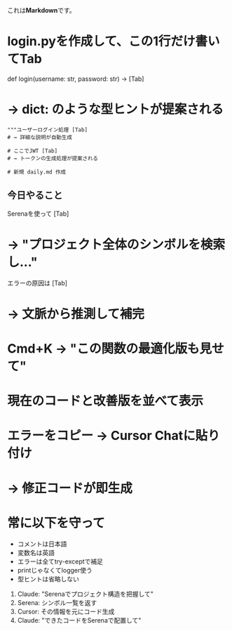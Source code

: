 これは**Markdown**です。

# login.pyを作成して、この1行だけ書いてTab
def login(username: str, password: str) -> [Tab]
# → dict: のような型ヒントが提案される

    """ユーザーログイン処理 [Tab]
    # → 詳細な説明が自動生成

    # ここでJWT [Tab]
    # → トークンの生成処理が提案される

    # 新規 daily.md 作成
## 今日やること
Serenaを使って [Tab]
# → "プロジェクト全体のシンボルを検索し..."

エラーの原因は [Tab]
# → 文脈から推測して補完

# Cmd+K → "この関数の最適化版も見せて"
# 現在のコードと改善版を並べて表示

# エラーをコピー → Cursor Chatに貼り付け
# → 修正コードが即生成

# 常に以下を守って
- コメントは日本語
- 変数名は英語
- エラーは全てtry-exceptで補足
- printじゃなくてlogger使う
- 型ヒントは省略しない

1. Claude: "Serenaでプロジェクト構造を把握して"
2. Serena: シンボル一覧を返す
3. Cursor: その情報を元にコード生成
4. Claude: "できたコードをSerenaで配置して"

